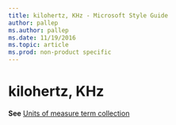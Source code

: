 ```yaml
---
title: kilohertz, KHz - Microsoft Style Guide
author: pallep
ms.author: pallep
ms.date: 11/19/2016
ms.topic: article
ms.prod: non-product specific
---
```


# kilohertz, KHz

**See** [Units of measure term collection](/style-guide/a-z-word-list-term-collections/term-collections/units-of-measure-terms)
